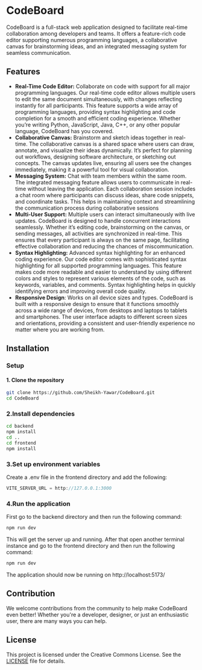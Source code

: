 # **CodeBoard**

CodeBoard is a full-stack web application designed to facilitate real-time collaboration among developers and teams. It offers a feature-rich code editor supporting numerous programming languages, a collaborative canvas for brainstorming ideas, and an integrated messaging system for seamless communication.

## **Features**

- **Real-Time Code Editor:** Collaborate on code with support for all major programming languages. Our real-time code editor allows multiple users to edit the same document simultaneously, with changes reflecting instantly for all participants. This feature supports a wide array of programming languages, providing syntax highlighting and code completion for a smooth and efficient coding experience. Whether you’re writing Python, JavaScript, Java, C++, or any other popular language, CodeBoard has you covered.
- **Collaborative Canvas:** Brainstorm and sketch ideas together in real-time. The collaborative canvas is a shared space where users can draw, annotate, and visualize their ideas dynamically. It’s perfect for planning out workflows, designing software architecture, or sketching out concepts. The canvas updates live, ensuring all users see the changes immediately, making it a powerful tool for visual collaboration.
- **Messaging System:** Chat with team members within the same room. The integrated messaging feature allows users to communicate in real-time without leaving the application. Each collaboration session includes a chat room where participants can discuss ideas, share code snippets, and coordinate tasks. This helps in maintaining context and streamlining the communication process during collaborative sessions
- **Multi-User Support:** Multiple users can interact simultaneously with live updates. CodeBoard is designed to handle concurrent interactions seamlessly. Whether it’s editing code, brainstorming on the canvas, or sending messages, all activities are synchronized in real-time. This ensures that every participant is always on the same page, facilitating effective collaboration and reducing the chances of miscommunication.
- **Syntax Highlighting:** Advanced syntax highlighting for an enhanced coding experience. Our code editor comes with sophisticated syntax highlighting for all supported programming languages. This feature makes code more readable and easier to understand by using different colors and styles to represent various elements of the code, such as keywords, variables, and comments. Syntax highlighting helps in quickly identifying errors and improving overall code quality.
- **Responsive Design**: Works on all device sizes and types. CodeBoard is built with a responsive design to ensure that it functions smoothly across a wide range of devices, from desktops and laptops to tablets and smartphones. The user interface adapts to different screen sizes and orientations, providing a consistent and user-friendly experience no matter where you are working from.

## **Installation**

### **Setup**

#### **1. Clone the repository**

```bash
git clone https://github.com/Sheikh-Yawar/CodeBoard.git
cd CodeBoard
```

### **2.Install dependencies**

```bash
cd backend
npm install
cd ..
cd frontend
npm install
```

### **3.Set up environment variables**

Create a .env file in the frontend directory and add the following:

```javascript
VITE_SERVER_URL = http://127.0.0.1:3000
```

### **4.Run the application**

First go to the backend directory and then run the following command:

```bash
npm run dev
```

This will get the server up and running.
After that open another terminal instance and go to the frontend directory and then run the following command:

```bash
npm run dev
```

The application should now be running on http://localhost:5173/

## **Contribution**

We welcome contributions from the community to help make CodeBoard even better! Whether you're a developer, designer, or just an enthusiastic user, there are many ways you can help.

## **License**

This project is licensed under the Creative Commons License. See the [ LICENSE](https://github.com/Sheikh-Yawar/CodeBoard?tab=CC0-1.0-1-ov-file#readme) file for details.
